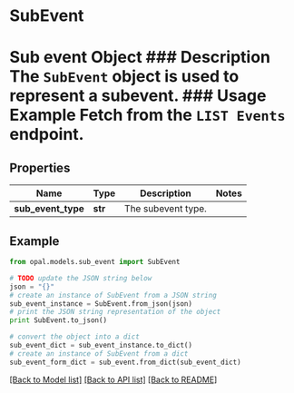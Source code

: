 # SubEvent

# Sub event Object ### Description The `SubEvent` object is used to represent a subevent.  ### Usage Example Fetch from the `LIST Events` endpoint.

## Properties

Name | Type | Description | Notes
------------ | ------------- | ------------- | -------------
**sub_event_type** | **str** | The subevent type. | 

## Example

```python
from opal.models.sub_event import SubEvent

# TODO update the JSON string below
json = "{}"
# create an instance of SubEvent from a JSON string
sub_event_instance = SubEvent.from_json(json)
# print the JSON string representation of the object
print SubEvent.to_json()

# convert the object into a dict
sub_event_dict = sub_event_instance.to_dict()
# create an instance of SubEvent from a dict
sub_event_form_dict = sub_event.from_dict(sub_event_dict)
```
[[Back to Model list]](../README.md#documentation-for-models) [[Back to API list]](../README.md#documentation-for-api-endpoints) [[Back to README]](../README.md)


